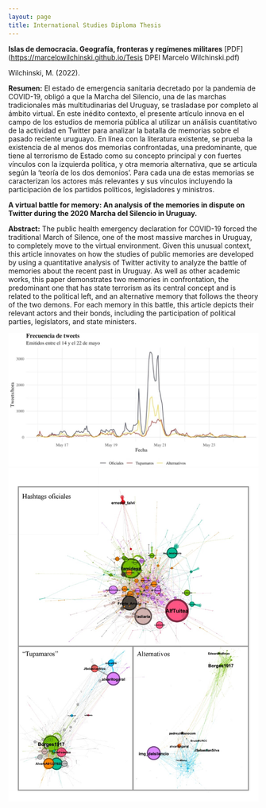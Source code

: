 ```yaml
---
layout: page
title: International Studies Diploma Thesis
---
```


**Islas de democracia. Geografía, fronteras y regímenes militares** [PDF](https://marcelowilchinski.github.io/Tesis DPEI Marcelo Wilchinski.pdf)

Wilchinski, M. (2022). 

**Resumen:** El estado de emergencia sanitaria decretado por la pandemia de COVID-19, obligó a que la Marcha del Silencio, una de las marchas tradicionales más multitudinarias del Uruguay, se trasladase por completo al ámbito virtual. En este inédito contexto, el presente artículo innova en el campo de los estudios de memoria pública al utilizar un análisis cuantitativo de la actividad en Twitter para analizar la batalla de memorias sobre el pasado reciente uruguayo. En línea con la literatura existente, se prueba la existencia de al menos dos memorias confrontadas, una predominante, que tiene al terrorismo de Estado como su concepto principal y con fuertes vínculos con la izquierda política, y otra memoria alternativa, que se articula según la ‘teoría de los dos demonios’. Para cada una de estas memorias se caracterizan los actores más relevantes y sus vínculos incluyendo la participación de los partidos políticos, legisladores y ministros.

**A virtual battle for memory: An analysis of the memories in dispute on Twitter during the 2020 Marcha del Silencio in Uruguay.**

**Abstract:** The public health emergency declaration for COVID-19 forced the traditional March of Silence, one of the most massive marches in Uruguay, to completely move to the virtual environment. Given this unusual context, this article innovates on how the studies of public memories are developed by using a quantitative analysis of Twitter activity to analyze the battle of memories about the recent past in Uruguay. As well as other academic works, this paper demonstrates two memories in confrontation, the predominant one that has state terrorism as its central concept and is related to the political left, and an alternative memory that follows the theory of the two demons. For each memory in this battle, this article depicts their relevant actors and their bonds, including the participation of political parties, legislators, and state ministers.

![](https://github.com/MarceloWilchinski/marcelowilchinski.github.io/blob/master/images/marcha1.jpg?raw=true)
![](https://github.com/MarceloWilchinski/marcelowilchinski.github.io/blob/master/images/marcha2.jpg?raw=true)
